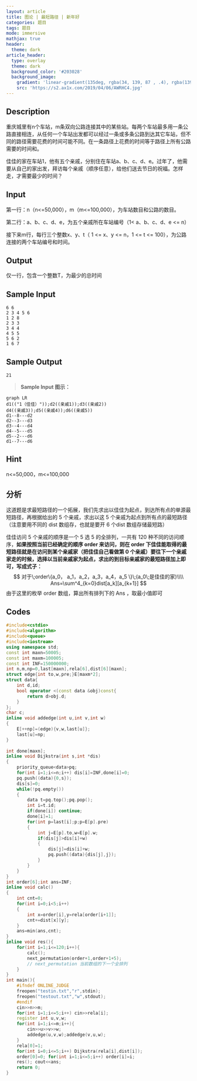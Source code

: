```yaml
---
layout: article
title: 图论 | 最短路径 | 新年好
categories: 题目
tags: 题目
mode: immersive
mathjax: true
header:
  theme: dark
article_header:
  type: overlay
  theme: dark
  background_color: '#203028'
  background_image:
    gradient: 'linear-gradient(135deg, rgba(34, 139, 87 , .4), rgba(139, 34, 139, .4))'
    src: 'https://s2.ax1x.com/2019/04/06/AWRHC4.jpg'
---
```


<!--more-->

## Description

重庆城里有n个车站，m条双向公路连接其中的某些站。每两个车站最多用一条公路直接相连，从任何一个车站出发都可以经过一条或多条公路到达其它车站，但不同的路径需要花费的时间可能不同。在一条路径上花费的时间等于路径上所有公路需要的时间和。

佳佳的家在车站1，他有五个亲戚，分别住在车站a、b、c、d、e。过年了，他需要从自己的家出发，拜访每个亲戚（顺序任意），给他们送去节日的祝福。怎样走，才需要最少的时间？

## Input

第一行：n（n<=50,000），m（m<=100,000），为车站数目和公路的数目。

第二行：a、b、c、d、e，为五个亲戚所在车站编号（1< a、b、c、d、e <= n）

接下来m行，每行三个整数x、y、t（ 1 <= x、y <= n，1 <= t <= 100），为公路连接的两个车站编号和时间。 

## Output

仅一行，包含一个整数T，为最少的总时间

## Sample Input

```text
6 6
2 3 4 5 6
1 2 8
2 3 3
3 4 4
4 5 5
5 6 2
1 6 7
```

## Sample Output

```text
21
```

> **Sample Input 图示：**

```mermaid
graph LR
d1(("1（佳佳）"));d2((亲戚1));d3((亲戚2))
d4((亲戚3));d5((亲戚4));d6((亲戚5))
d1--8---d2
d2--3---d3
d3--4---d4
d4--5---d5
d5--2---d6
d1--7---d6
```

## Hint

n<=50,000，m<=100,000

## 分析

这道题是求最短路径的一个拓展，我们先求出以佳佳为起点，到达所有点的单源最短路径，再根据给出的 5 个亲戚，求出以这 5 个亲戚为起点到所有点的最短路径（注意要用不同的 dist 数组存，也就是要开 6 个dist 数组存储最短路）

佳佳访问 5 个亲戚的顺序是一个 5 选 5 的全排列，一共有 120 种不同的访问顺序，**如果按照当前已经确定的顺序 order 来访问，则在 order 下佳佳能取得的最短路径就是在访问到某个亲戚家（把佳佳自己看做第 0 个亲戚）要往下一个亲戚家走的时候，选择以当前亲戚家为起点，求出的到目标亲戚家的最短路径加上即可，写成式子：**
$$
对于\;order\{a_0， a_1，a_2，a_3，a_4，a_5 \}\;(a_0\;是佳佳的家)\\\\
Ans=\sum^4_{k=0}dist[a_k][a_{k+1}]
$$
由于这里的枚举 order 数组，算出所有排列下的 Ans ，取最小值即可

## Codes

```cpp
#include<cstdio>
#include<algorithm>
#include<queue>
#include<iostream>
using namespace std;
const int maxn=50005;
const int maxm=100005;
const int INF=150000000;
int n,m,np=0,last[maxn],rela[6],dist[6][maxn];
struct edge{int to,w,pre;}E[maxm*2];
struct data{
	int d,id;
	bool operator <(const data &obj)const{
		return d>obj.d;
	}
};
char c;
inline void addedge(int u,int v,int w)
{
	E[++np]=(edge){v,w,last[u]};
	last[u]=np;
}
 
int done[maxn];
inline void Dijkstra(int s,int *dis)
{
	priority_queue<data>pq;
	for(int i=1;i<=n;i++) dis[i]=INF,done[i]=0;
	pq.push((data){0,s});
	dis[s]=0;
	while(!pq.empty())
	{
		data t=pq.top();pq.pop();
		int i=t.id;
		if(done[i]) continue;
		done[i]=1;
		for(int p=last[i];p;p=E[p].pre)
		{
			int j=E[p].to,w=E[p].w;
			if(dis[j]>dis[i]+w)
			{
				dis[j]=dis[i]+w;
				pq.push((data){dis[j],j});
			}
		}
	}
}
int order[6];int ans=INF;
inline void calc()
{
	int cnt=0;
	for(int i=0;i<5;i++)
	{
		int x=order[i],y=rela[order[i+1]];
		cnt+=dist[x][y];
	}
	ans=min(ans,cnt);
}
inline void res(){
	for(int i=1;i<=120;i++){
		calc();
		next_permutation(order+1,order+1+5);
        // next_permutation 当前数组的下一个全排列 
	}
}
int main(){
	#ifndef ONLINE_JUDGE
	freopen("testin.txt","r",stdin);
	freopen("testout.txt","w",stdout);
	#endif
	cin>>n>>m;
	for(int i=1;i<=5;i++) cin>>rela[i];
	register int u,v,w;
	for(int i=1;i<=m;i++){
		cin>>u>>v>>w;
		addedge(u,v,w);addedge(v,u,w);
	}
	rela[0]=1;
	for(int i=0;i<=5;i++) Dijkstra(rela[i],dist[i]); 
	order[0]=0; for(int i=1;i<=5;i++) order[i]=i;
	res(); cout<<ans;
	return 0;
}
```


